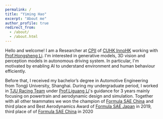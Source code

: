 ```yaml
---
permalink: /
title: "Yiming Hao"
excerpt: "About me"
author_profile: true
redirect_from: 
  - /about/
  - /about.html
---
```



Hello and welcome! I am a Researcher at [CPII](https://cpii.hk/) of [CUHK InnoHK](https://www.cuhk.edu.hk/english/research/innohk-centres/perceptual-and-interactive-intelligence.html) working with [Prof.Hongsheng Li](https://www.ee.cuhk.edu.hk/~hsli/). I'm interested in generative models, 3D vision and perception models in autonomous driving system. In particular, I'm motivated by enabling AI to understand environment and human behaviour efficiently.

Before that, I received my bachelor’s degree in Automotive Engineering from Tongji University, Shanghai. During my undergraduate period, I worked in
[TJU Racing Team](http://www.tjuracing.com/) under [Prof.Liguang Li](https://autoen.tongji.edu.cn/info/1098/1060.htm)'s guidance for 3 years mainly focusing on powertrain and aerodynamic design and simulation. Together with all other teammates we won the champion of [Formula SAE China](http://www.formulastudent.com.cn/) and third place and Best Aerodynamics Award of [Formula SAE Japan](https://www.jsae.or.jp/formula/en/) in 2019, third place of of [Formula SAE China](http://www.formulastudent.com.cn/) in 2020

<!-- **Markdown generator** -->


